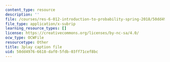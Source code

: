 ```yaml
---
content_type: resource
description: ''
file: /courses/res-6-012-introduction-to-probability-spring-2018/50dd49766618daf05fdb03ff71cef8bc_K-ck5dOsPgQ.srt
file_type: application/x-subrip
learning_resource_types: []
license: https://creativecommons.org/licenses/by-nc-sa/4.0/
ocw_type: OCWFile
resourcetype: Other
title: 3play caption file
uid: 50dd4976-6618-daf0-5fdb-03ff71cef8bc
---
```

